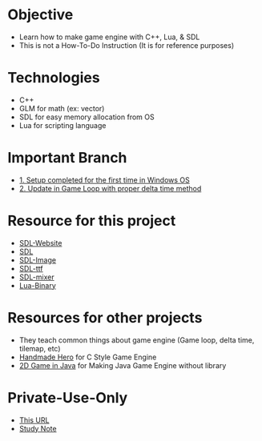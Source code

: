 # Objective 
- Learn how to make game engine with C++, Lua, & SDL
- This is not a How-To-Do Instruction (It is for reference purposes)

# Technologies
- C++
- GLM for math (ex: vector)
- SDL for easy memory allocation from OS
- Lua for scripting language

# Important Branch
- [1. Setup completed for the first time in Windows OS](https://github.com/jinheehanaaa/2D-Game-Engine-with-CPP-LUA-and-SDL/tree/5679f7385963dd234a4953f9d47ce691cb4a083d)
- [2. Update in Game Loop with proper delta time method](https://github.com/jinheehanaaa/2D-Game-Engine-with-CPP-LUA-and-SDL/tree/12638eb15da786823de46f9a7e3e2ae9cc1b4b4c)

# Resource for this project
- [SDL-Website](https://libsdl.org/)
- [SDL](https://github.com/libsdl-org/SDL/releases/)
- [SDL-Image](https://github.com/libsdl-org/SDL_image/releases)
- [SDL-ttf](https://www.libsdl.org/projects/SDL_ttf/release/)
- [SDL-mixer](https://github.com/libsdl-org/SDL_mixer/releases)
- [Lua-Binary](https://luabinaries.sourceforge.net/)

# Resources for other projects
- They teach common things about game engine (Game loop, delta time, tilemap, etc)
- [Handmade Hero](https://www.youtube.com/@MollyRocket) for C Style Game Engine
- [2D Game in Java](https://youtube.com/playlist?list=PL_QPQmz5C6WUF-pOQDsbsKbaBZqXj4qSq) for Making Java Game Engine without library


# Private-Use-Only
- [This URL](https://github.com/jinheehanaaa/2D-Game-Engine-with-CPP-LUA-and-SDL)
- [Study Note](NOTE/note-taking/)